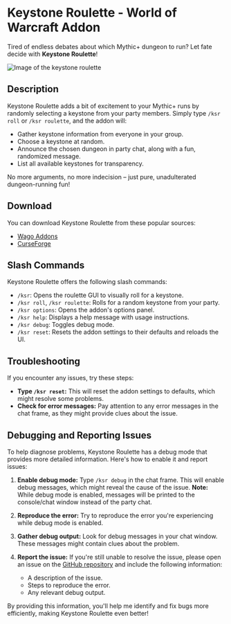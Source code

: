 # Keystone Roulette - World of Warcraft Addon

Tired of endless debates about which Mythic+ dungeon to run? Let fate decide with **Keystone Roulette**!

![Image of the keystone roulette](https://cdn.pinta.land/ksr/ksr.png)

## Description

Keystone Roulette adds a bit of excitement to your Mythic+ runs by randomly selecting a keystone from your party members. Simply type `/ksr roll` or `/ksr roulette`, and the addon will:

* Gather keystone information from everyone in your group.
* Choose a keystone at random.
* Announce the chosen dungeon in party chat, along with a fun, randomized message.
* List all available keystones for transparency.

No more arguments, no more indecision – just pure, unadulterated dungeon-running fun!

## Download

You can download Keystone Roulette from these popular sources:

* [Wago Addons](https://addons.wago.io/addons/keystone-roulette)
* [CurseForge](https://www.curseforge.com/wow/addons/keystone-roulette) 

## Slash Commands

Keystone Roulette offers the following slash commands:

* `/ksr`: Opens the roulette GUI to visually roll for a keystone.
* `/ksr roll`, `/ksr roulette`:  Rolls for a random keystone from your party.
* `/ksr options`: Opens the addon's options panel.
* `/ksr help`: Displays a help message with usage instructions.
* `/ksr debug`: Toggles debug mode.
* `/ksr reset`: Resets the addon settings to their defaults and reloads the UI.

## Troubleshooting

If you encounter any issues, try these steps:

* **Type `/ksr reset`:** This will reset the addon settings to defaults, which might resolve some problems.
* **Check for error messages:** Pay attention to any error messages in the chat frame, as they might provide clues about the issue.

## Debugging and Reporting Issues

To help diagnose problems, Keystone Roulette has a debug mode that provides more detailed information. Here's how to enable it and report issues:

1. **Enable debug mode:** Type `/ksr debug` in the chat frame. This will enable debug messages, which might reveal the cause of the issue. **Note:** While debug mode is enabled, messages will be printed to the console/chat window instead of the party chat.

2. **Reproduce the error:** Try to reproduce the error you're experiencing while debug mode is enabled.

3. **Gather debug output:** Look for debug messages in your chat window. These messages might contain clues about the problem.

4. **Report the issue:** If you're still unable to resolve the issue, please open an issue on the [GitHub repository](https://github.com/Pinta365/keystone-roulette/issues) and include the following information:
    * A description of the issue.
    * Steps to reproduce the error.
    * Any relevant debug output.

By providing this information, you'll help me identify and fix bugs more efficiently, making Keystone Roulette even better!